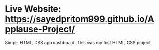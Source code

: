 # Live Website: https://sayedpritom999.github.io/Applause-Project/

Simple HTML, CSS app dashboard. This was my first HTML, CSS project. 
